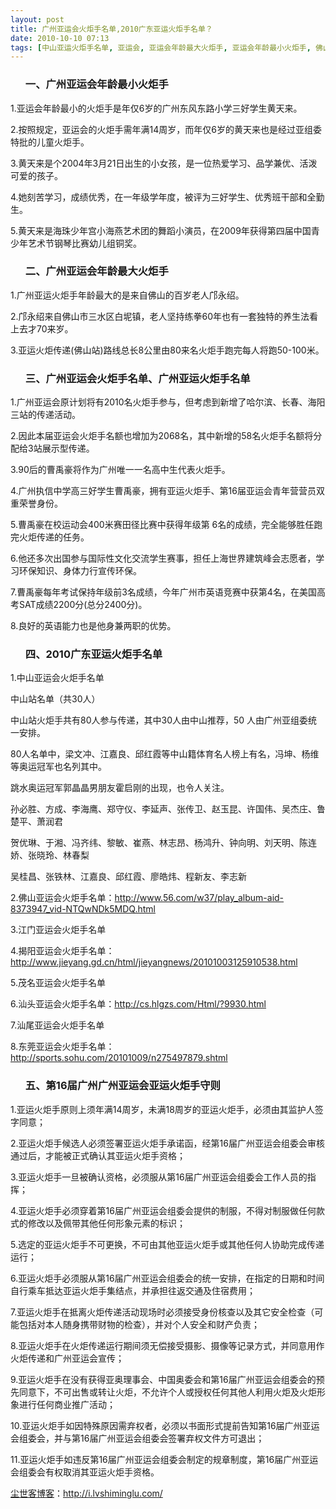 ```yaml
---
layout: post
title: 广州亚运会火炬手名单,2010广东亚运火炬手名单？
date: 2010-10-10 07:13
tags: [中山亚运火炬手名单, 亚运会, 亚运会年龄最大火炬手, 亚运会年龄最小火炬手, 佛山亚运火炬手名单, 广州亚运火炬手名单, 揭阳亚运火炬手名单, 汕头亚运火炬手名单, 汕尾亚运火炬手名单, 江门亚运火炬手名单, 电脑网络, 茂名亚运火炬手名单]
---
```

<ol>
<h3>一、广州亚运会年龄最小火炬手</h3>
</ol>
1.亚运会年龄最小的火炬手是年仅6岁的广州东风东路小学三好学生黄天来。

2.按照规定，亚运会的火炬手需年满14周岁，而年仅6岁的黄天来也是经过亚组委特批的儿童火炬手。

3.黄天来是个2004年3月21日出生的小女孩，是一位热爱学习、品学兼优、活泼可爱的孩子。

4.她刻苦学习，成绩优秀，在一年级学年度，被评为三好学生、优秀班干部和全勤生。

5.黄天来是海珠少年宫小海燕艺术团的舞蹈小演员，在2009年获得第四届中国青少年艺术节钢琴比赛幼儿组铜奖。
<ol>
<h3>二、广州亚运会年龄最大火炬手</h3>
</ol>
1.广州亚运火炬手年龄最大的是来自佛山的百岁老人邝永绍。

2.邝永绍来自佛山市三水区白坭镇，老人坚持练拳60年也有一套独特的养生法看上去才70来岁。

3.亚运火炬传递(佛山站)路线总长8公里由80来名火炬手跑完每人将跑50-100米。
<ol>
<h3>三、广州亚运会火炬手名单、广州亚运火炬手名单</h3>
</ol>
1.广州亚运会原计划将有2010名火炬手参与，但考虑到新增了哈尔滨、长春、海阳三站的传递活动。

2.因此本届亚运会火炬手名额也增加为2068名，其中新增的58名火炬手名额将分配给3站展示型传递。

3.90后的曹禹豪将作为广州唯一一名高中生代表火炬手。

4.广州执信中学高三好学生曹禹豪，拥有亚运火炬手、第16届亚运会青年营营员双重荣誉身份。

5.曹禹豪在校运动会400米赛田径比赛中获得年级第 6名的成绩，完全能够胜任跑完火炬传递的任务。

6.他还多次出国参与国际性文化交流学生赛事，担任上海世界建筑峰会志愿者，学习环保知识、身体力行宣传环保。

7.曹禹豪每年考试保持年级前3名成绩，今年广州市英语竞赛中获第4名，在美国高考SAT成绩2200分(总分2400分)。

8.良好的英语能力也是他身兼两职的优势。
<ol>
<h3>四、2010广东亚运火炬手名单</h3>
</ol>
1.中山亚运会火炬手名单

中山站名单（共30人）

中山站火炬手共有80人参与传递，其中30人由中山推荐，50 人由广州亚组委统一安排。

80人名单中，梁文冲、江嘉良、邱红霞等中山籍体育名人榜上有名，冯坤、杨维等奥运冠军也名列其中。

跳水奥运冠军郭晶晶男朋友霍启刚的出现，也令人关注。

孙必胜、方成、李海鹰、郑守仪、李延声、张传卫、赵玉昆、许国伟、吴杰庄、鲁楚平、萧润君

贺优琳、于湘、冯齐纬、黎敏、崔燕、林志昂、杨鸿升、钟向明、刘天明、陈连娇、张晓玲、林春梨

吴桂昌、张铁林、江嘉良、邱红霞、廖皓炜、程新友、李志新

2.佛山亚运会火炬手名单：http://www.56.com/w37/play_album-aid-8373947_vid-NTQwNDk5MDQ.html

3.江门亚运会火炬手名单

4.揭阳亚运会火炬手名单：http://www.jieyang.gd.cn/html/jieyangnews/20101003125910538.html

5.茂名亚运会火炬手名单

6.汕头亚运会火炬手名单：http://cs.hlgzs.com/Html/?9930.html

7.汕尾亚运会火炬手名单

8.东莞亚运会火炬手名单：http://sports.sohu.com/20101009/n275497879.shtml
<ol>
<h3>五、第16届广州广州亚运会亚运火炬手守则</h3>
</ol>
1.亚运火炬手原则上须年满14周岁，未满18周岁的亚运火炬手，必须由其监护人签字同意；

2.亚运火炬手候选人必须签署亚运火炬手承诺函，经第16届广州亚运会组委会审核通过后，才能被正式确认其亚运火炬手资格；

3.亚运火炬手一旦被确认资格，必须服从第16届广州亚运会组委会工作人员的指挥；

4.亚运火炬手必须穿着第16届广州亚运会组委会提供的制服，不得对制服做任何款式的修改以及佩带其他任何形象元素的标识；

5.选定的亚运火炬手不可更换，不可由其他亚运火炬手或其他任何人协助完成传递运行；

6.亚运火炬手必须服从第16届广州亚运会组委会的统一安排，在指定的日期和时间自行乘车抵达亚运火炬手集结点，并承担往返交通及住宿费用；

7.亚运火炬手在抵离火炬传递活动现场时必须接受身份核查以及其它安全检查（可能包括对本人随身携带财物的检查），并对个人安全和财产负责；

8.亚运火炬手在火炬传递运行期间须无偿接受摄影、摄像等记录方式，并同意用作火炬传递和广州亚运会宣传；

9.亚运火炬手在没有获得亚奥理事会、中国奥委会和第16届广州亚运会组委会的预先同意下，不可出售或转让火炬，不允许个人或授权任何其他人利用火炬及火炬形象进行任何商业推广活动；

10.亚运火炬手如因特殊原因需弃权者，必须以书面形式提前告知第16届广州亚运会组委会，并与第16届广州亚运会组委会签署弃权文件方可退出；

11.亚运火炬手如违反第16届广州亚运会组委会制定的规章制度，第16届广州亚运会组委会有权取消其亚运火炬手资格。

<a href="http://i.lvshiminglu.com/">尘世客博客</a>：<a href="http://i.lvshiminglu.com/">http://i.lvshiminglu.com/</a>

